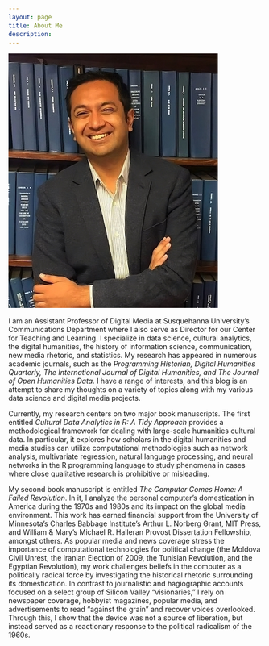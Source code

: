 ```yaml
---
layout: page
title: About Me
description: 
---
```


![](/assets/about_me/profile_image.jpeg)

I am an Assistant Professor of Digital Media at Susquehanna University’s Communications Department where I also serve as Director for our Center for Teaching and Learning. I specialize in data science, cultural analytics, the digital humanities, the history of information science, communication, new media rhetoric, and statistics. My research has appeared in numerous academic journals, such as the _Programming Historian, Digital Humanities Quarterly, The International Journal of Digital Humanities, and The Journal of Open Humanities Data._ I have a range of interests, and this blog is an attempt to share my thoughts on a variety of topics along with my various data science and digital media projects.

Currently, my research centers on two major book manuscripts. The first entitled _Cultural Data Analytics in R: A Tidy Approach_ provides a methodological framework for dealing with large-scale humanities cultural data. In particular, it explores how scholars in the digital humanities and media studies can utilize computational methodologies such as network analysis, multivariate regression, natural language processing, and neural networks in the R programming language to study phenomena in cases where close qualitative research is prohibitive or misleading.

My second book manuscript is entitled _The Computer Comes Home: A Failed Revolution_. In it, I analyze the personal computer’s domestication in America during the 1970s and 1980s and its impact on the global media environment. This work has earned financial support from the University of Minnesota’s Charles Babbage Institute’s Arthur L. Norberg Grant, MIT Press, and William & Mary’s Michael R. Halleran Provost Dissertation Fellowship, amongst others. As popular media and news coverage stress the importance of computational technologies for political change (the Moldova Civil Unrest, the Iranian Election of 2009, the Tunisian Revolution, and the Egyptian Revolution), my work challenges beliefs in the computer as a politically radical force by investigating the historical rhetoric surrounding its domestication. In contrast to journalistic and hagiographic accounts focused on a select group of Silicon Valley “visionaries,” I rely on newspaper coverage, hobbyist magazines, popular media, and advertisements to read “against the grain” and recover voices overlooked. Through this, I show that the device was not a source of liberation, but instead served as a reactionary response to the political radicalism of the 1960s.